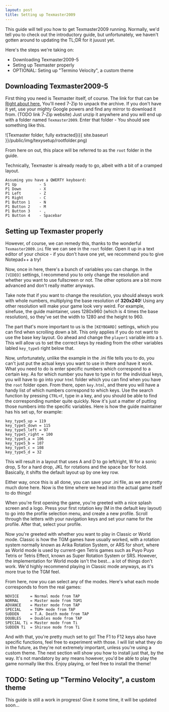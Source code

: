 ```yaml
---
layout: post
title: Setting up Texmaster2009
---
```



This guide will tell you how to get Texmaster2009 running.
Normally, we'd tell you to check out the introductory guide, but unfortunately, we haven't gotten around to updating the TL;DR for it juuust yet.

Here's the steps we're taking on:
* Downloading Texmaster2009-5
* Seting up Texmaster properly
* OPTIONAL: Seting up "Termino Velocity", a custom theme

## Downloading Texmaster2009-5

First thing you need is Texmaster itself, of course. The link for that can be [Right about here.](http://mindflyer.net/tetris/texmaster/Texmaster2009-5.7z) You'll need 7-Zip to unpack the archive. If you don't have it yet, use your mighty Google powers and find any mirror to download it from. (TODO link 7-Zip website) Just unzip it anywhere and you will end up with a folder named `Texmaster2009`. Enter that folder - You should see something like this.

![Texmaster folder, fully extracted]({{ site.baseurl }}/public/img/texysetup/rootfolder.png)

From here on out, this place will be referred to as the `root` folder in the guide.

Technically, Texmaster is already ready to go, albeit with a bit of a cramped layout.
```
Assuming you have a QWERTY keyboard:
P1 Up          - S
P1 Down        - X
P1 Left        - Z
P1 Right       - C
P1 Button 1    - N
P1 Button 2    - M
P1 Button 3    - ,
P1 Button 4    - Spacebar
```

## Setting up Texmaster properly

However, of course, we can remedy this, thanks to the wonderful `Texmaster2009.ini` file we can see in the `root` folder. Open it up in a text editor of your choice - if you don't have one yet, we recommend you to give Notepad++ a try!

Now, once in here, there's a bunch of variables you can change. In the `[VIDEO]` settings, I recommend you to only change the resolution and whether you want to use fullscreen or not. The other options are a bit more advanced and don't really matter anyways. 

<p class="message">
 Take note that if you want to change the resolution, you should always work with whole numbers, multiplying the base resolution of <b>320x240</b>! Using any other resolution will make your game look very weird. For example, sinefuse, the guide maintainer, uses 1280x960 (which is 4 times the base resolution), so they've set the width to 1280 and the height to 960.
</p>

The part that's more important to us is the `[KEYBOARD]` settings, which you can find when scrolling down a bit. This only applies if you do not want to use the base key layout. Go ahead and change the `player1` variable into a `5`. This will allow us to set the correct keys by reading from the other variables labled `key_type5` right below that.

Now, unfortunately, unlike the example in the .ini file tells you to do, you can't just put the actual keys you want to use in there and have it work. What you need to do is enter specific numbers which correspond to a certain key. As for which number you have to type in for the individual keys, you will have to go into your `html` folder which you can find when you have the `root` folder open. From there, open `key.html`, and there you will have a handy list of which numbers correspond to which keys. Use the search function by pressing `CTRL+F`, type in a key, and you should be able to find the corresponding number quite quickly. Now it's just a matter of putting those numbers into the specific variables. Here is how the guide maintainer has his set up, for example:
```
key_type5_up = 119
key_type5_down = 115
key_type5_left = 97
key_type5_right = 100
key_type5_a = 106
key_type5_b = 107
key_type5_c = 108
key_type5_d = 32
```
This will result in a layout that uses A and D to go left/right, W for a sonic drop, S for a hard drop, JKL for rotations and the space bar for hold. Basically, it shifts the default layout up by one key row.

Either way, once this is all done, you can save your .ini file, as we are pretty much done here. Now is the time where we head into the actual game itself to do things!

When you're first opening the game, you're greeted with a nice splash screen and a logo. Press your first rotation key (M in the default key layout) to go into the profile selection menu, and create a new profile. Scroll through the letters with your navigation keys and set your name for the profile. After that, select your profile. 

Now you're greeted with whether you want to play in Classic or World mode. Classic is how the TGM games have usually worked, with a rotation system normally known as Arika Rotation System, or ARS for short, where as World mode is used by current-gen Tetris games such as Puyo Puyo Tetris or Tetris Effect, known as Super Rotation System or SRS. However, the implementation for World mode isn't the best... a lot of things don't work. We'd highly recommend playing in Classic mode anyways, as it's more true to the TGM feel.

From here, now you can select any of the modes. Here's what each mode corresponds to from the real games:
```
NOVICE     = Normal mode from TAP
NORMAL     = Master mode from TGM1
ADVANCE    = Master mode from TAP
SPECIAL    = TGM+ mode from TAP
SUDDEN     = T.A. Death mode from TAP
DOUBLES    = Doubles mode from TAP
SPECIAL Ti = Master mode from Ti
SUDDEN Ti  = Shirase mode from Ti
```

And with that, you're pretty much set to go! The F1 to F12 keys also have specific functions, feel free to experiment with those. I will list what they do in the future, as they're not extremely important, unless you're using a custom theme. The next section will show you how to install just that, by the way. It's not mandatory by any means however, you'd be able to play the game normally like this. Enjoy playing, or feel free to install the theme!

## TODO: Seting up "Termino Velocity", a custom theme

<p class="message">
 This guide is still a work in progress! Give it some time, it will be updated soon...
</p>
